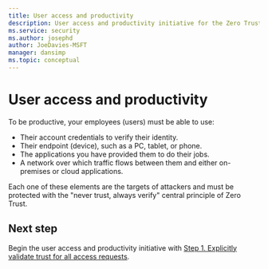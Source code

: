 ```yaml
---
title: User access and productivity
description: User access and productivity initiative for the Zero Trust Rapid Modernization Plan (RaMP).
ms.service: security
ms.author: josephd
author: JoeDavies-MSFT
manager: dansimp
ms.topic: conceptual
---
```


# User access and productivity

To be productive, your employees (users) must be able to use:

- Their account credentials to verify their identity.
- Their endpoint (device), such as a PC, tablet, or phone.
- The applications you have provided them to do their jobs. 
- A network over which traffic flows between them and either on-premises or cloud applications.

Each one of these elements are the targets of attackers and must be protected with the "never trust, always verify" central principle of Zero Trust.

## Next step

Begin the user access and productivity initiative with [Step 1. Explicitly validate trust for all access requests](user-access-productivity-validate-trust.md).

